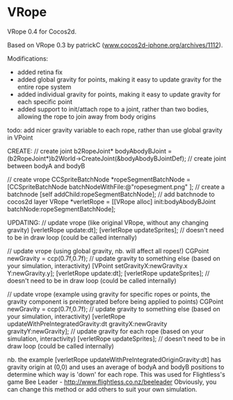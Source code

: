 VRope
=====

VRope 0.4 for Cocos2d.

Based on VRope 0.3 by patrickC (www.cocos2d-iphone.org/archives/1112).

Modifications:

- added retina fix
- added global gravity for points, making it easy to update gravity for the entire rope system
- added individual gravity for points, making it easy to update gravity for each specific point
- added support to init/attach rope to a joint, rather than two bodies, allowing the rope to join away from body origins

todo: add nicer gravity variable to each rope, rather than use global gravity in VPoint

CREATE:
// create joint
b2RopeJoint* bodyAbodyBJoint = (b2RopeJoint*)b2World->CreateJoint(&bodyAbodyBJointDef); // create joint between bodyA and bodyB
 
// create vrope
CCSpriteBatchNode *ropeSegmentBatchNode = [CCSpriteBatchNode batchNodeWithFile:@"ropesegment.png" ]; // create a batchnode 
[self addChild:ropeSegmentBatchNode]; // add batchnode to cocos2d layer
VRope *verletRope = [[VRope alloc] init:bodyAbodyBJoint batchNode:ropeSegmentBatchNode];
 
UPDATING:
// update vrope (like original VRope, without any changing gravity)
[verletRope update:dt];
[verletRope updateSprites]; // doesn't need to be in draw loop (could be called internally)
 
// update vrope (using global gravity, nb. will affect all ropes!)
CGPoint newGravity = ccp(0.7f,0.7f); // update gravity to something else (based on your simulation, interactivity)
[VPoint setGravityX:newGravity.x Y:newGravity.y];
[verletRope update:dt];
[verletRope updateSprites]; // doesn't need to be in draw loop (could be called internally)
 
// update vrope (example using gravity for specific ropes or points, the gravity component is preintegrated before being applied to points)
CGPoint newGravity = ccp(0.7f,0.7f); // update gravity to something else (based on your simulation, interactivity)
[verletRope updateWithPreIntegratedGravity:dt gravityX:newGravity gravityY:newGravity]; // update gravity for each rope (based on your simulation, interactivity)
[verletRope updateSprites]; // doesn't need to be in draw loop (could be called internally)
 
nb. the example [verletRope updateWithPreIntegratedOriginGravity:dt] has gravity origin at (0,0) and uses
  an average of bodyA and bodyB positions to determine which way is 'down' for each rope.
  This was used for Flightless's game Bee Leader - http://www.flightless.co.nz/beeleader 
  Obviously, you can change this method or add others to suit your own simulation.